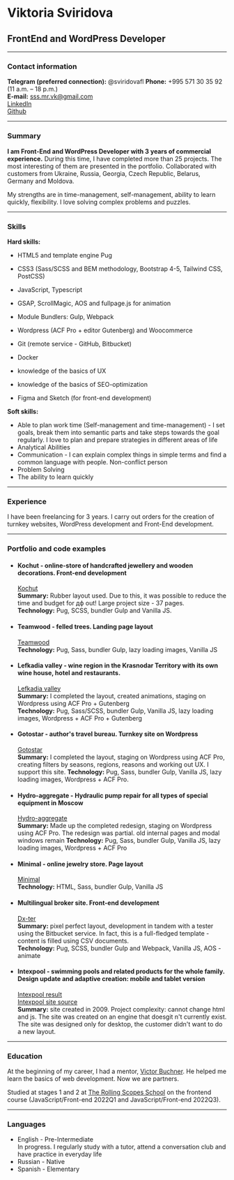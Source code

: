 # Viktoria Sviridova
## FrontEnd and WordPress Developer
* * *
### Contact information
**Telegram (preferred connection):** @sviridovafl
**Phone:** +995 571 30 35 92 (11 a.m. – 18 p.m.)  
**E-mail:** sss.mr.vk@gmail.com  
[LinkedIn](https://www.linkedin.com/in/flsviridova/)  
[Github](https://github.com/klgdf)  
* * *
### Summary
**I am Front-End and WordPress Developer with 3 years of commercial experience.** During this time, I have completed more than 25 projects. The most interesting of them are presented in the portfolio. Collaborated with customers from Ukraine, Russia, Georgia, Czech Republic, Belarus, Germany and Moldova.  

My strengths are in time-management, self-management, ability to learn quickly, flexibility. I love solving complex problems and puzzles.  
* * *
### Skills
**Hard skills:**
  - HTML5 and template engine Pug
  - CSS3 (Sass/SCSS and BEM methodology, Bootstrap 4-5, Tailwind CSS, PostCSS)
  - JavaScript, Typescript
  - GSAP, ScrollMagic, AOS and fullpage.js for animation
  - Module Bundlers: Gulp, Webpack

  - Wordpress (ACF Pro + editor Gutenberg) and Woocommerce

  - Git (remote service - GitHub, Bitbucket)
  - Docker

  - knowledge of the basics of UX
  - knowledge of the basics of SEO-optimization
  - Figma and Sketch (for front-end development)

**Soft skills:**
  - Able to plan work time (Self-management and time-management) - I set goals, break them into semantic parts and take steps towards the goal regularly. I love to plan and prepare strategies in different areas of life
  - Analytical Abilities
  - Communication - I can explain complex things in simple terms and find a common language with people. Non-conflict person
  - Problem Solving
  - The ability to learn quickly

* * *
### Experience
  I have been freelancing for 3 years. I carry out orders for the creation of turnkey websites, WordPress development and Front-End development.
* * *
### Portfolio and code examples
  - #### Kochut - online-store of handcrafted jewellery and wooden decorations. Front-end development  
    [Kochut](https://kochut.org/en/)  
    **Summary:** Rubber layout used. Due to this, it was possible to reduce the time and budget for дф out! Large project size - 37 pages.  
    **Technology:** Pug, SCSS, bundler Gulp and Vanilla JS.  
  - #### Teamwood - felled trees. Landing page layout
    [Teamwood](https://teamwood.pro/)  
    **Technology:** Pug, Sass, bundler Gulp, lazy loading images, Vanilla JS  
  - #### Lefkadia valley - wine region in the Krasnodar Territory with its own wine house, hotel and restaurants.  
    [Lefkadia valley](https://lefkadia.ru/)  
    **Summary:** I completed the layout, created animations, staging on Wordpress using ACF Pro + Gutenberg  
    **Technology:** Pug, Sass/SCSS, bundler Gulp, Vanilla JS, lazy loading images, Wordpress + ACF Pro + Gutenberg  
  - #### Gotostar - author's travel bureau. Turnkey site on Wordpress
    [Gotostar](https://gotostar.ru/en/home-2/)  
    **Summary:** I completed the layout, staging on Wordpress using ACF Pro, creating filters by seasons, regions, reasons and working out UX. I support this site. 
    **Technology:** Pug, Sass, bundler Gulp, Vanilla JS, lazy loading images, Wordpress + ACF Pro.
  - #### Hydro-aggregate - Hydraulic pump repair for all types of special equipment in Moscow
    [Hydro-aggregate](https://hydro-aggregate.ru/)  
    **Summary:** Made up the completed redesign, staging on Wordpress using ACF Pro. The redesign was partial. old internal pages and modal windows remain
    **Technology:** Pug, Sass, bundler Gulp, Vanilla JS, lazy loading images, Wordpress + ACF Pro 
  - #### Minimal - online jewelry store. Page layout  
    [Minimal](https://minimal.com.ua/ua/jewelry-collection/skazhi-tak/)  
    **Technology:** HTML, Sass, bundler Gulp, Vanilla JS  
  - #### Multilingual broker site. Front-end development  
    [Dx-ter](https://result.cf/dx-ter/)  
    **Summary:** pixel perfect layout, development in tandem with a tester using the Bitbucket service. In fact, this is a full-fledged template - content is filled using CSV documents.  
    **Technology:** Pug, SCSS, bundler Gulp and Webpack, Vanilla JS, AOS - animate  
  - #### Intexpool - swimming pools and related products for the whole family. Design update and adaptive creation: mobile and tablet version
    [Intexpool result](https://www.intexdev.xyz/)  
    [Intexpool site source](https://www.intexpool.ua/)  
    **Summary:** site created in 2009. Project complexity: cannot change html and js. The site was created on an engine that doesgit n't currently exist. The site was designed only for desktop, the customer didn't want to do a new layout.    
* * *
### Education
At the beginning of my career, I had a mentor, [Victor Buchner](https://freelancehunt.com/freelancer/welcomehom3.html). He helped me learn the basics of web development. Now we are partners.

Studied at stages 1 and 2 at [The Rolling Scopes School](https://rs.school/) on the frontend course (JavaScript/Front-end 2022Q1 and JavaScript/Front-end 2022Q3).
* * *
### Languages
  - English - Pre-Intermediate  
  In progress. I regularly study with a tutor, attend a conversation club and have practice in everyday life
  - Russian - Native
  - Spanish - Elementary


